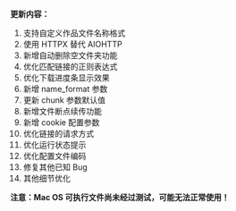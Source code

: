 **更新内容：**

1. 支持自定义作品文件名称格式
2. 使用 HTTPX 替代 AIOHTTP
3. 新增自动删除空文件夹功能
4. 优化匹配链接的正则表达式
5. 优化下载进度条显示效果
6. 新增 name_format 参数
7. 更新 chunk 参数默认值
8. 新增文件断点续传功能
9. 新增 cookie 配置参数
10. 优化链接的请求方式
11. 优化运行状态提示
12. 优化配置文件编码
13. 修复其他已知 Bug
14. 其他细节优化

**注意：Mac OS 可执行文件尚未经过测试，可能无法正常使用！**
